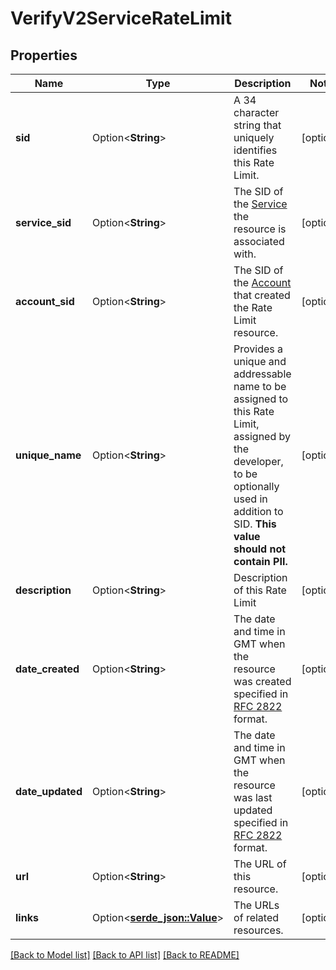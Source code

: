 # VerifyV2ServiceRateLimit

## Properties

Name | Type | Description | Notes
------------ | ------------- | ------------- | -------------
**sid** | Option<**String**> | A 34 character string that uniquely identifies this Rate Limit. | [optional]
**service_sid** | Option<**String**> | The SID of the [Service](https://www.twilio.com/docs/verify/api/service) the resource is associated with. | [optional]
**account_sid** | Option<**String**> | The SID of the [Account](https://www.twilio.com/docs/iam/api/account) that created the Rate Limit resource. | [optional]
**unique_name** | Option<**String**> | Provides a unique and addressable name to be assigned to this Rate Limit, assigned by the developer, to be optionally used in addition to SID. **This value should not contain PII.** | [optional]
**description** | Option<**String**> | Description of this Rate Limit | [optional]
**date_created** | Option<**String**> | The date and time in GMT when the resource was created specified in [RFC 2822](https://www.ietf.org/rfc/rfc2822.txt) format. | [optional]
**date_updated** | Option<**String**> | The date and time in GMT when the resource was last updated specified in [RFC 2822](https://www.ietf.org/rfc/rfc2822.txt) format. | [optional]
**url** | Option<**String**> | The URL of this resource. | [optional]
**links** | Option<[**serde_json::Value**](.md)> | The URLs of related resources. | [optional]

[[Back to Model list]](../README.md#documentation-for-models) [[Back to API list]](../README.md#documentation-for-api-endpoints) [[Back to README]](../README.md)


